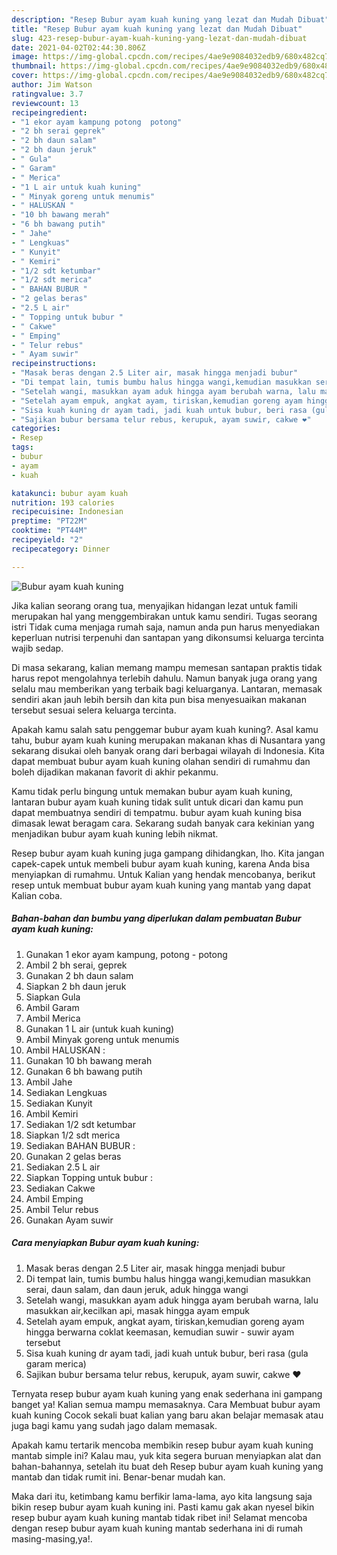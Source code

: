 ```yaml
---
description: "Resep Bubur ayam kuah kuning yang lezat dan Mudah Dibuat"
title: "Resep Bubur ayam kuah kuning yang lezat dan Mudah Dibuat"
slug: 423-resep-bubur-ayam-kuah-kuning-yang-lezat-dan-mudah-dibuat
date: 2021-04-02T02:44:30.806Z
image: https://img-global.cpcdn.com/recipes/4ae9e9084032edb9/680x482cq70/bubur-ayam-kuah-kuning-foto-resep-utama.jpg
thumbnail: https://img-global.cpcdn.com/recipes/4ae9e9084032edb9/680x482cq70/bubur-ayam-kuah-kuning-foto-resep-utama.jpg
cover: https://img-global.cpcdn.com/recipes/4ae9e9084032edb9/680x482cq70/bubur-ayam-kuah-kuning-foto-resep-utama.jpg
author: Jim Watson
ratingvalue: 3.7
reviewcount: 13
recipeingredient:
- "1 ekor ayam kampung potong  potong"
- "2 bh serai geprek"
- "2 bh daun salam"
- "2 bh daun jeruk"
- " Gula"
- " Garam"
- " Merica"
- "1 L air untuk kuah kuning"
- " Minyak goreng untuk menumis"
- " HALUSKAN "
- "10 bh bawang merah"
- "6 bh bawang putih"
- " Jahe"
- " Lengkuas"
- " Kunyit"
- " Kemiri"
- "1/2 sdt ketumbar"
- "1/2 sdt merica"
- " BAHAN BUBUR "
- "2 gelas beras"
- "2.5 L air"
- " Topping untuk bubur "
- " Cakwe"
- " Emping"
- " Telur rebus"
- " Ayam suwir"
recipeinstructions:
- "Masak beras dengan 2.5 Liter air, masak hingga menjadi bubur"
- "Di tempat lain, tumis bumbu halus hingga wangi,kemudian masukkan serai, daun salam, dan daun jeruk, aduk hingga wangi"
- "Setelah wangi, masukkan ayam aduk hingga ayam berubah warna, lalu masukkan air,kecilkan api, masak hingga ayam empuk"
- "Setelah ayam empuk, angkat ayam, tiriskan,kemudian goreng ayam hingga berwarna coklat keemasan, kemudian suwir - suwir ayam tersebut"
- "Sisa kuah kuning dr ayam tadi, jadi kuah untuk bubur, beri rasa (gula garam merica)"
- "Sajikan bubur bersama telur rebus, kerupuk, ayam suwir, cakwe ❤️"
categories:
- Resep
tags:
- bubur
- ayam
- kuah

katakunci: bubur ayam kuah 
nutrition: 193 calories
recipecuisine: Indonesian
preptime: "PT22M"
cooktime: "PT44M"
recipeyield: "2"
recipecategory: Dinner

---
```



![Bubur ayam kuah kuning](https://img-global.cpcdn.com/recipes/4ae9e9084032edb9/680x482cq70/bubur-ayam-kuah-kuning-foto-resep-utama.jpg)

Jika kalian seorang orang tua, menyajikan hidangan lezat untuk famili merupakan hal yang menggembirakan untuk kamu sendiri. Tugas seorang istri Tidak cuma menjaga rumah saja, namun anda pun harus menyediakan keperluan nutrisi terpenuhi dan santapan yang dikonsumsi keluarga tercinta wajib sedap.

Di masa  sekarang, kalian memang mampu memesan santapan praktis tidak harus repot mengolahnya terlebih dahulu. Namun banyak juga orang yang selalu mau memberikan yang terbaik bagi keluarganya. Lantaran, memasak sendiri akan jauh lebih bersih dan kita pun bisa menyesuaikan makanan tersebut sesuai selera keluarga tercinta. 



Apakah kamu salah satu penggemar bubur ayam kuah kuning?. Asal kamu tahu, bubur ayam kuah kuning merupakan makanan khas di Nusantara yang sekarang disukai oleh banyak orang dari berbagai wilayah di Indonesia. Kita dapat membuat bubur ayam kuah kuning olahan sendiri di rumahmu dan boleh dijadikan makanan favorit di akhir pekanmu.

Kamu tidak perlu bingung untuk memakan bubur ayam kuah kuning, lantaran bubur ayam kuah kuning tidak sulit untuk dicari dan kamu pun dapat membuatnya sendiri di tempatmu. bubur ayam kuah kuning bisa dimasak lewat beragam cara. Sekarang sudah banyak cara kekinian yang menjadikan bubur ayam kuah kuning lebih nikmat.

Resep bubur ayam kuah kuning juga gampang dihidangkan, lho. Kita jangan capek-capek untuk membeli bubur ayam kuah kuning, karena Anda bisa menyiapkan di rumahmu. Untuk Kalian yang hendak mencobanya, berikut resep untuk membuat bubur ayam kuah kuning yang mantab yang dapat Kalian coba.

<!--inarticleads1-->

##### Bahan-bahan dan bumbu yang diperlukan dalam pembuatan Bubur ayam kuah kuning:

1. Gunakan 1 ekor ayam kampung, potong - potong
1. Ambil 2 bh serai, geprek
1. Gunakan 2 bh daun salam
1. Siapkan 2 bh daun jeruk
1. Siapkan  Gula
1. Ambil  Garam
1. Ambil  Merica
1. Gunakan 1 L air (untuk kuah kuning)
1. Ambil  Minyak goreng untuk menumis
1. Ambil  HALUSKAN :
1. Gunakan 10 bh bawang merah
1. Gunakan 6 bh bawang putih
1. Ambil  Jahe
1. Sediakan  Lengkuas
1. Sediakan  Kunyit
1. Ambil  Kemiri
1. Sediakan 1/2 sdt ketumbar
1. Siapkan 1/2 sdt merica
1. Sediakan  BAHAN BUBUR :
1. Gunakan 2 gelas beras
1. Sediakan 2.5 L air
1. Siapkan  Topping untuk bubur :
1. Sediakan  Cakwe
1. Ambil  Emping
1. Ambil  Telur rebus
1. Gunakan  Ayam suwir




<!--inarticleads2-->

##### Cara menyiapkan Bubur ayam kuah kuning:

1. Masak beras dengan 2.5 Liter air, masak hingga menjadi bubur
1. Di tempat lain, tumis bumbu halus hingga wangi,kemudian masukkan serai, daun salam, dan daun jeruk, aduk hingga wangi
1. Setelah wangi, masukkan ayam aduk hingga ayam berubah warna, lalu masukkan air,kecilkan api, masak hingga ayam empuk
1. Setelah ayam empuk, angkat ayam, tiriskan,kemudian goreng ayam hingga berwarna coklat keemasan, kemudian suwir - suwir ayam tersebut
1. Sisa kuah kuning dr ayam tadi, jadi kuah untuk bubur, beri rasa (gula garam merica)
1. Sajikan bubur bersama telur rebus, kerupuk, ayam suwir, cakwe ❤️




Ternyata resep bubur ayam kuah kuning yang enak sederhana ini gampang banget ya! Kalian semua mampu memasaknya. Cara Membuat bubur ayam kuah kuning Cocok sekali buat kalian yang baru akan belajar memasak atau juga bagi kamu yang sudah jago dalam memasak.

Apakah kamu tertarik mencoba membikin resep bubur ayam kuah kuning mantab simple ini? Kalau mau, yuk kita segera buruan menyiapkan alat dan bahan-bahannya, setelah itu buat deh Resep bubur ayam kuah kuning yang mantab dan tidak rumit ini. Benar-benar mudah kan. 

Maka dari itu, ketimbang kamu berfikir lama-lama, ayo kita langsung saja bikin resep bubur ayam kuah kuning ini. Pasti kamu gak akan nyesel bikin resep bubur ayam kuah kuning mantab tidak ribet ini! Selamat mencoba dengan resep bubur ayam kuah kuning mantab sederhana ini di rumah masing-masing,ya!.

